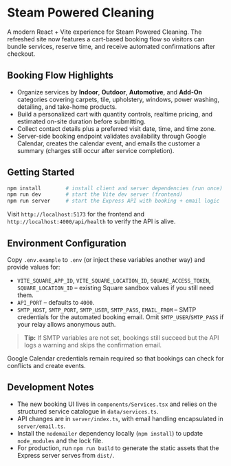 # Steam Powered Cleaning

A modern React + Vite experience for Steam Powered Cleaning. The refreshed site now features a cart-based booking flow so visitors can bundle services, reserve time, and receive automated confirmations after checkout.

## Booking Flow Highlights

- Organize services by **Indoor**, **Outdoor**, **Automotive**, and **Add-On** categories covering carpets, tile, upholstery, windows, power washing, detailing, and take-home products.
- Build a personalized cart with quantity controls, realtime pricing, and estimated on-site duration before submitting.
- Collect contact details plus a preferred visit date, time, and time zone.
- Server-side booking endpoint validates availability through Google Calendar, creates the calendar event, and emails the customer a summary (charges still occur after service completion).

## Getting Started

```bash
npm install        # install client and server dependencies (run once)
npm run dev        # start the Vite dev server (frontend)
npm run server     # start the Express API with booking + email logic
```

Visit `http://localhost:5173` for the frontend and `http://localhost:4000/api/health` to verify the API is alive.

## Environment Configuration

Copy `.env.example` to `.env` (or inject these variables another way) and provide values for:

- `VITE_SQUARE_APP_ID`, `VITE_SQUARE_LOCATION_ID`, `SQUARE_ACCESS_TOKEN`, `SQUARE_LOCATION_ID` – existing Square sandbox values if you still need them.
- `API_PORT` – defaults to `4000`.
- `SMTP_HOST`, `SMTP_PORT`, `SMTP_USER`, `SMTP_PASS`, `EMAIL_FROM` – SMTP credentials for the automated booking email. Omit `SMTP_USER`/`SMTP_PASS` if your relay allows anonymous auth.

> **Tip:** If SMTP variables are not set, bookings still succeed but the API logs a warning and skips the confirmation email.

Google Calendar credentials remain required so that bookings can check for conflicts and create events.

## Development Notes

- The new booking UI lives in `components/Services.tsx` and relies on the structured service catalogue in `data/services.ts`.
- API changes are in `server/index.ts`, with email handling encapsulated in `server/email.ts`.
- Install the `nodemailer` dependency locally (`npm install`) to update `node_modules` and the lock file.
- For production, run `npm run build` to generate the static assets that the Express server serves from `dist/`.

